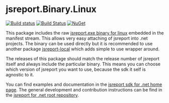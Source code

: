 # jsreport.Binary.Linux
[![Build status](https://ci.appveyor.com/api/projects/status/vuo0fq883ubl40qy?svg=true)](https://ci.appveyor.com/project/pofider/jsreport-dotnet-binary-linux)
[![Build Status](https://travis-ci.org/jsreport/jsreport-dotnet-binary-linux.png?branch=master)](https://travis-ci.org/jsreport/jsreport-dotnet-binary-linux)
[![NuGet](https://img.shields.io/nuget/v/jsreport.Binary.Linux.svg)](https://nuget.org/packages/jsreport.Binary.Linux)

This package includes the raw [jsreport.exe binary for linux](https://jsreport.net/learn/single-file-executable) embedded in the manifest stream. This allows very easy attaching of jsreport into .net projects. The binary can be used directly but it is recommended to use another package [jsreport-local](https://github.com/jsreport/jsreport-dotnet-local) which adds simple to use wrapper around.

The releases of this package should match the release number of jsreport itself and always include the particular binary. This means you can choose which version of jsreport you want to use, because the sdk it self is agnostic to it.

You can find examples and documentation in the [jsreport sdk for .net home page](https://jsreport.net/learn/dotnet).
The general development and contribution instructions can be find in the [jsreport for .net  root repository](https://github.com/jsreport/jsreport-dotnet).
